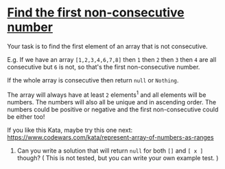# [Find the first non-consecutive number][1]

Your task is to find the first element of an array that is not consecutive.

E.g. If we have an array `[1,2,3,4,6,7,8]` then `1` then `2` then `3` then `4` are all consecutive but `6` is not, so that's the first non-consecutive number.

If the whole array is consecutive then return `null` or `Nothing`.

The array will always have at least `2` elements<sup>1</sup> and all elements will be numbers. The numbers will also all be unique and in ascending order. The numbers could be positive or negative and the first non-consecutive could be either too!

If you like this Kata, maybe try this one next: https://www.codewars.com/kata/represent-array-of-numbers-as-ranges

1) Can you write a solution that will return `null` for both `[]` and `[ x ]` though? ( This is not tested, but you can write your own example test. )

[1]: https://www.codewars.com/kata/find-the-first-non-consecutive-number
[2]: https://www.codewars.com/kata/58f8a3a27a5c28d92e000144